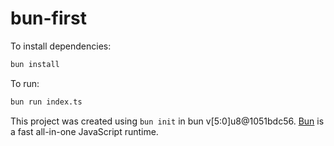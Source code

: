 # bun-first

To install dependencies:

```bash
bun install
```

To run:

```bash
bun run index.ts
```

This project was created using `bun init` in bun v[5:0]u8@1051bdc56. [Bun](https://bun.sh) is a fast all-in-one JavaScript runtime.
